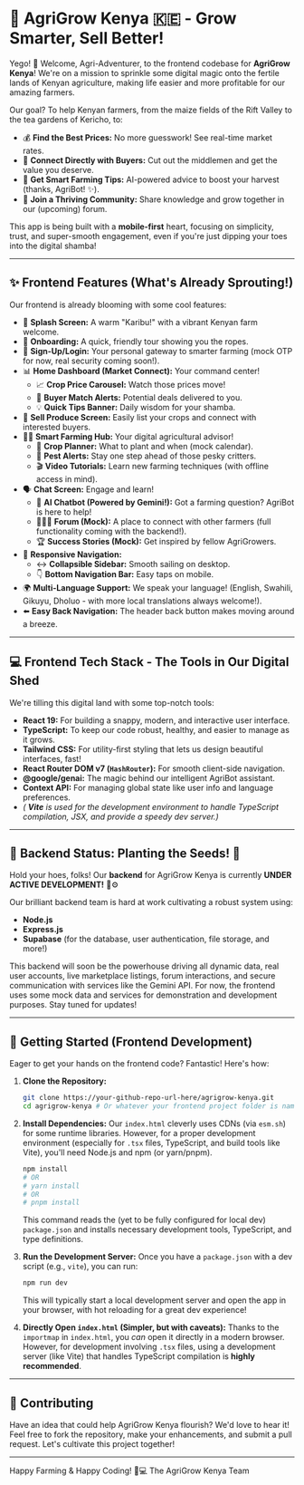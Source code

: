 # 🌱 AgriGrow Kenya 🇰🇪 - Grow Smarter, Sell Better!

Yego! 👋 Welcome, Agri-Adventurer, to the frontend codebase for **AgriGrow Kenya**! We're on a mission to sprinkle some digital magic onto the fertile lands of Kenyan agriculture, making life easier and more profitable for our amazing farmers.

Our goal? To help Kenyan farmers, from the maize fields of the Rift Valley to the tea gardens of Kericho, to:
*   💰 **Find the Best Prices:** No more guesswork! See real-time market rates.
*   🤝 **Connect Directly with Buyers:** Cut out the middlemen and get the value you deserve.
*   🧠 **Get Smart Farming Tips:** AI-powered advice to boost your harvest (thanks, AgriBot! ✨).
*   💬 **Join a Thriving Community:** Share knowledge and grow together in our (upcoming) forum.

This app is being built with a **mobile-first** heart, focusing on simplicity, trust, and super-smooth engagement, even if you're just dipping your toes into the digital shamba!

---

## ✨ Frontend Features (What's Already Sprouting!)

Our frontend is already blooming with some cool features:

*   👋 **Splash Screen:** A warm "Karibu!" with a vibrant Kenyan farm welcome.
*   🚀 **Onboarding:** A quick, friendly tour showing you the ropes.
*   🔐 **Sign-Up/Login:** Your personal gateway to smarter farming (mock OTP for now, real security coming soon!).
*   📊 **Home Dashboard (Market Connect):** Your command center!
    *   📈 **Crop Price Carousel:** Watch those prices move!
    *   🔔 **Buyer Match Alerts:** Potential deals delivered to you.
    *   💡 **Quick Tips Banner:** Daily wisdom for your shamba.
*   🛒 **Sell Produce Screen:** Easily list your crops and connect with interested buyers.
*   🧑‍🏫 **Smart Farming Hub:** Your digital agricultural advisor!
    *   📅 **Crop Planner:** What to plant and when (mock calendar).
    *   🐛 **Pest Alerts:** Stay one step ahead of those pesky critters.
    *   🎬 **Video Tutorials:** Learn new farming techniques (with offline access in mind).
*   🗣️ **Chat Screen:** Engage and learn!
    *   🤖 **AI Chatbot (Powered by Gemini!):** Got a farming question? AgriBot is here to help!
    *   🧑‍🤝‍🧑 **Forum (Mock):** A place to connect with other farmers (full functionality coming with the backend!).
    *   🏆 **Success Stories (Mock):** Get inspired by fellow AgriGrowers.
*   📱 **Responsive Navigation:**
    *   ↔️ **Collapsible Sidebar:** Smooth sailing on desktop.
    *   👇 **Bottom Navigation Bar:** Easy taps on mobile.
*   🌍 **Multi-Language Support:** We speak your language! (English, Swahili, Gikuyu, Dholuo - with more local translations always welcome!).
*   ⬅️ **Easy Back Navigation:** The header back button makes moving around a breeze.

---

## 💻 Frontend Tech Stack - The Tools in Our Digital Shed

We're tilling this digital land with some top-notch tools:

*   **React 19:** For building a snappy, modern, and interactive user interface.
*   **TypeScript:** To keep our code robust, healthy, and easier to manage as it grows.
*   **Tailwind CSS:** For utility-first styling that lets us design beautiful interfaces, fast!
*   **React Router DOM v7 (`HashRouter`):** For smooth client-side navigation.
*   **@google/genai:** The magic behind our intelligent AgriBot assistant.
*   **Context API:** For managing global state like user info and language preferences.
*   *( **Vite** is used for the development environment to handle TypeScript compilation, JSX, and provide a speedy dev server.)*

---

## 🚧 Backend Status: Planting the Seeds! 🚧

Hold your hoes, folks! Our **backend** for AgriGrow Kenya is currently **UNDER ACTIVE DEVELOPMENT!** 🌱⚙️

Our brilliant backend team is hard at work cultivating a robust system using:
*   **Node.js**
*   **Express.js**
*   **Supabase** (for the database, user authentication, file storage, and more!)

This backend will soon be the powerhouse driving all dynamic data, real user accounts, live marketplace listings, forum interactions, and secure communication with services like the Gemini API. For now, the frontend uses some mock data and services for demonstration and development purposes. Stay tuned for updates!

---

## 🚀 Getting Started (Frontend Development)

Eager to get your hands on the frontend code? Fantastic! Here's how:

1.  **Clone the Repository:**
    ```bash
    git clone https://your-github-repo-url-here/agrigrow-kenya.git
    cd agrigrow-kenya # Or whatever your frontend project folder is named
    ```

2.  **Install Dependencies:**
    Our `index.html` cleverly uses CDNs (via `esm.sh`) for some runtime libraries. However, for a proper development environment (especially for `.tsx` files, TypeScript, and build tools like Vite), you'll need Node.js and npm (or yarn/pnpm).
    ```bash
    npm install
    # OR
    # yarn install
    # OR
    # pnpm install
    ```
    This command reads the (yet to be fully configured for local dev) `package.json` and installs necessary development tools, TypeScript, and type definitions.

3.  **Run the Development Server:**
    Once you have a `package.json` with a dev script (e.g., `vite`), you can run:
    ```bash
    npm run dev
    ```
    This will typically start a local development server and open the app in your browser, with hot reloading for a great dev experience!

4.  **Directly Open `index.html` (Simpler, but with caveats):**
    Thanks to the `importmap` in `index.html`, you *can* open it directly in a modern browser. However, for development involving `.tsx` files, using a development server (like Vite) that handles TypeScript compilation is **highly recommended**.

---

## 🤝 Contributing

Have an idea that could help AgriGrow Kenya flourish? We'd love to hear it! Feel free to fork the repository, make your enhancements, and submit a pull request. Let's cultivate this project together!

---

Happy Farming & Happy Coding! 🌾💻
The AgriGrow Kenya Team
